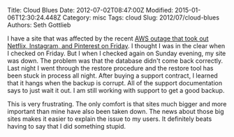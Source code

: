 Title: Cloud Blues
Date: 2012-07-02T08:47:00Z
Modified: 2015-01-06T12:30:24.448Z
Category: misc
Tags: cloud
Slug: 2012/07/cloud-blues
Authors: Seth Gottlieb

I have a site that was affected by the recent [AWS outage that took out Netflix, Instagram, and Pinterest on Friday](http://thenextweb.com/insider/2012/06/30/amazon-web-services-outage-causes-netflix-instagram-heroku-and-more-to-grind-to-a-halt/). I thought I was in the clear when I checked on Friday. But I when I checked again on Sunday evening, my site was down. The problem was that the database didn't come back correctly. Last night I went through the restore procedure and the restore tool has been stuck in process all night. After buying a support contract, I learned that it hangs when the backup is corrupt. All of the support documentation says to just wait it out. I am still working with support to get a good backup.  

This is very frustrating. The only comfort is that sites much bigger and more important than mine have also been taken down. The news about those big sites makes it easier to explain the issue to my users. It definitely beats having to say that I did something stupid.
